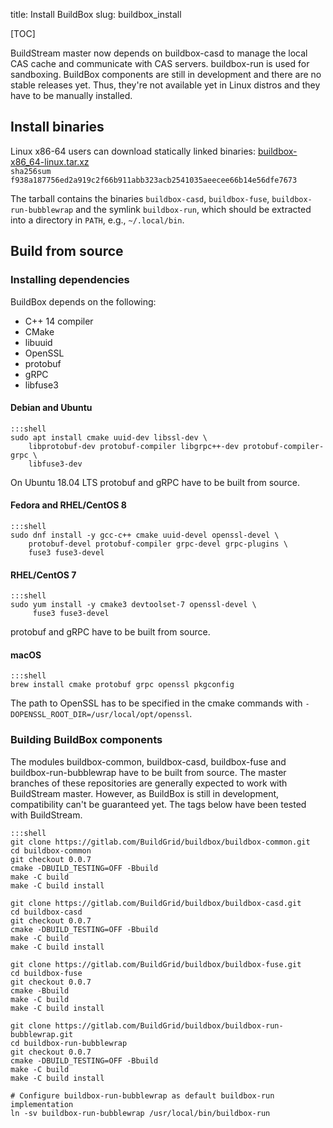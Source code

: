 title: Install BuildBox
slug: buildbox_install

[TOC]

BuildStream master now depends on buildbox-casd to manage the local CAS cache
and communicate with CAS servers. buildbox-run is used for sandboxing. BuildBox
components are still in development and there are no stable releases yet.
Thus, they're not available yet in Linux distros and they have to be manually
installed.

## Install binaries

Linux x86-64 users can download statically linked binaries: [buildbox-x86_64-linux.tar.xz]<br/>
`sha256sum f938a187756ed2a919c2f66b911abb323acb2541035aeecee66b14e56dfe7673`

The tarball contains the binaries `buildbox-casd`, `buildbox-fuse`,
`buildbox-run-bubblewrap` and the symlink `buildbox-run`, which should be
extracted into a directory in `PATH`, e.g., `~/.local/bin`.

## Build from source

### Installing dependencies

BuildBox depends on the following:

* C++ 14 compiler
* CMake
* libuuid
* OpenSSL
* protobuf
* gRPC
* libfuse3

#### Debian and Ubuntu
    :::shell
    sudo apt install cmake uuid-dev libssl-dev \
        libprotobuf-dev protobuf-compiler libgrpc++-dev protobuf-compiler-grpc \
        libfuse3-dev

On Ubuntu 18.04 LTS protobuf and gRPC have to be built from source.

#### Fedora and RHEL/CentOS 8
    :::shell
    sudo dnf install -y gcc-c++ cmake uuid-devel openssl-devel \
        protobuf-devel protobuf-compiler grpc-devel grpc-plugins \
        fuse3 fuse3-devel

#### RHEL/CentOS 7
    :::shell
    sudo yum install -y cmake3 devtoolset-7 openssl-devel \
         fuse3 fuse3-devel

protobuf and gRPC have to be built from source.

#### macOS
    :::shell
    brew install cmake protobuf grpc openssl pkgconfig

The path to OpenSSL has to be specified in the cmake commands with
`-DOPENSSL_ROOT_DIR=/usr/local/opt/openssl`.

### Building BuildBox components

The modules buildbox-common, buildbox-casd, buildbox-fuse and buildbox-run-bubblewrap
have to be built from source. The master branches of these repositories are
generally expected to work with BuildStream master. However, as BuildBox is
still in development, compatibility can't be guaranteed yet. The tags below have
been tested with BuildStream.

    :::shell
    git clone https://gitlab.com/BuildGrid/buildbox/buildbox-common.git
    cd buildbox-common
    git checkout 0.0.7
    cmake -DBUILD_TESTING=OFF -Bbuild
    make -C build
    make -C build install

    git clone https://gitlab.com/BuildGrid/buildbox/buildbox-casd.git
    cd buildbox-casd
    git checkout 0.0.7
    cmake -DBUILD_TESTING=OFF -Bbuild
    make -C build
    make -C build install

    git clone https://gitlab.com/BuildGrid/buildbox/buildbox-fuse.git
    cd buildbox-fuse
    git checkout 0.0.7
    cmake -Bbuild
    make -C build
    make -C build install

    git clone https://gitlab.com/BuildGrid/buildbox/buildbox-run-bubblewrap.git
    cd buildbox-run-bubblewrap
    git checkout 0.0.7
    cmake -DBUILD_TESTING=OFF -Bbuild
    make -C build
    make -C build install

    # Configure buildbox-run-bubblewrap as default buildbox-run implementation
    ln -sv buildbox-run-bubblewrap /usr/local/bin/buildbox-run

[buildbox-x86_64-linux.tar.xz]: https://buildbox-casd-binaries.nyc3.cdn.digitaloceanspaces.com/buildbox-x86_64-linux-0.0.7-f938a187.tar.xz
